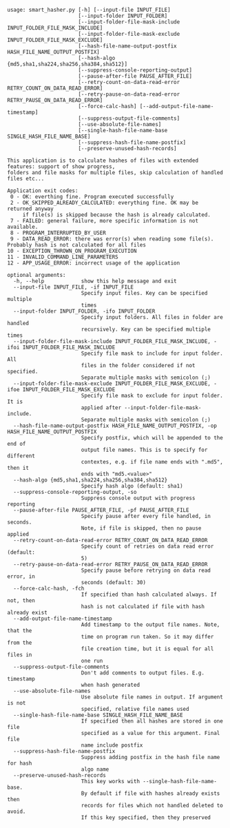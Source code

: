     usage: smart_hasher.py [-h] [--input-file INPUT_FILE]
                           [--input-folder INPUT_FOLDER]
                           [--input-folder-file-mask-include INPUT_FOLDER_FILE_MASK_INCLUDE]
                           [--input-folder-file-mask-exclude INPUT_FOLDER_FILE_MASK_EXCLUDE]
                           [--hash-file-name-output-postfix HASH_FILE_NAME_OUTPUT_POSTFIX]
                           [--hash-algo {md5,sha1,sha224,sha256,sha384,sha512}]
                           [--suppress-console-reporting-output]
                           [--pause-after-file PAUSE_AFTER_FILE]
                           [--retry-count-on-data-read-error RETRY_COUNT_ON_DATA_READ_ERROR]
                           [--retry-pause-on-data-read-error RETRY_PAUSE_ON_DATA_READ_ERROR]
                           [--force-calc-hash] [--add-output-file-name-timestamp]
                           [--suppress-output-file-comments]
                           [--use-absolute-file-names]
                           [--single-hash-file-name-base SINGLE_HASH_FILE_NAME_BASE]
                           [--suppress-hash-file-name-postfix]
                           [--preserve-unused-hash-records]

    This application is to calculate hashes of files with extended features: support of show progress,
    folders and file masks for multiple files, skip calculation of handled files etc...

    Application exit codes:
     0 - OK: everthing fine. Program executed successfully
     2 - OK_SKIPPED_ALREADY_CALCULATED: everything fine. OK may be returned anyway
         if file(s) is skipped because the hash is already calculated.
     7 - FAILED: general failure, more specific information is not available.
     8 - PROGRAM_INTERRUPTED_BY_USER
     9 - DATA_READ_ERROR: there was error(s) when reading some file(s). Probably hash is not calculated for all files
    10 - EXCEPTION_THROWN_ON_PROGRAM_EXECUTION
    11 - INVALID_COMMAND_LINE_PARAMETERS
    12 - APP_USAGE_ERROR: incorrect usage of the application

    optional arguments:
      -h, --help            show this help message and exit
      --input-file INPUT_FILE, -if INPUT_FILE
                            Specify input files. Key can be specified multiple
                            times
      --input-folder INPUT_FOLDER, -ifo INPUT_FOLDER
                            Specify input folders. All files in folder are handled
                            recursively. Key can be specified multiple times
      --input-folder-file-mask-include INPUT_FOLDER_FILE_MASK_INCLUDE, -ifoi INPUT_FOLDER_FILE_MASK_INCLUDE
                            Specify file mask to include for input folder. All
                            files in the folder considered if not specified.
                            Separate multiple masks with semicolon (;)
      --input-folder-file-mask-exclude INPUT_FOLDER_FILE_MASK_EXCLUDE, -ifoe INPUT_FOLDER_FILE_MASK_EXCLUDE
                            Specify file mask to exclude for input folder. It is
                            applied after --input-folder-file-mask-include.
                            Separate multiple masks with semicolon (;)
      --hash-file-name-output-postfix HASH_FILE_NAME_OUTPUT_POSTFIX, -op HASH_FILE_NAME_OUTPUT_POSTFIX
                            Specify postfix, which will be appended to the end of
                            output file names. This is to specify for different
                            contextes, e.g. if file name ends with ".md5", then it
                            ends with "md5.<value>"
      --hash-algo {md5,sha1,sha224,sha256,sha384,sha512}
                            Specify hash algo (default: sha1)
      --suppress-console-reporting-output, -so
                            Suppress console output with progress reporting
      --pause-after-file PAUSE_AFTER_FILE, -pf PAUSE_AFTER_FILE
                            Specify pause after every file handled, in seconds.
                            Note, if file is skipped, then no pause applied
      --retry-count-on-data-read-error RETRY_COUNT_ON_DATA_READ_ERROR
                            Specify count of retries on data read error (default:
                            5)
      --retry-pause-on-data-read-error RETRY_PAUSE_ON_DATA_READ_ERROR
                            Specify pause before retrying on data read error, in
                            seconds (default: 30)
      --force-calc-hash, -fch
                            If specified than hash calculated always. If not, then
                            hash is not calculated if file with hash already exist
      --add-output-file-name-timestamp
                            Add timestamp to the output file names. Note, that the
                            time on program run taken. So it may differ from the
                            file creation time, but it is equal for all files in
                            one run
      --suppress-output-file-comments
                            Don't add comments to output files. E.g. timestamp
                            when hash generated
      --use-absolute-file-names
                            Use absolute file names in output. If argument is not
                            specified, relative file names used
      --single-hash-file-name-base SINGLE_HASH_FILE_NAME_BASE
                            If specified then all hashes are stored in one file
                            specified as a value for this argument. Final file
                            name include postfix
      --suppress-hash-file-name-postfix
                            Suppress adding postfix in the hash file name for hash
                            algo name
      --preserve-unused-hash-records
                            This key works with --single-hash-file-name-base.
                            By default if file with hashes already exists then
                            records for files which not handled deleted to avoid.
                            If this key specified, then they preserved
